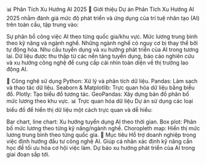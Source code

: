 📊 Phân Tích Xu Hướng AI 2025
📌 Giới thiệu
Dự án Phân Tích Xu Hướng AI 2025 nhằm đánh giá mức độ phát triển và ứng dụng của trí tuệ nhân tạo (AI) trên toàn cầu, tập trung vào:

Sự phân bổ công việc AI theo từng quốc gia/khu vực.
Mức lương trung bình theo kỹ năng và ngành nghề.
Những ngành nghề có nguy cơ bị thay thế bởi tự động hóa.
Nhu cầu tuyển dụng và xu hướng phát triển của AI trong tương lai.
Dữ liệu được thu thập từ các nền tảng tuyển dụng, báo cáo nghiên cứu và xu hướng công nghệ để cung cấp cái nhìn toàn diện về thị trường lao động AI.

🚀 Công nghệ sử dụng
Python: Xử lý và phân tích dữ liệu.
Pandas: Làm sạch và thao tác dữ liệu.
Seaborn & Matplotlib: Trực quan hóa dữ liệu bằng biểu đồ.
Plotly: Tạo biểu đồ tương tác.
GeoPandas: Xây dựng bản đồ phân bố mức lương theo khu vực.
📊 Trực quan hóa dữ liệu
Dự án sử dụng các loại biểu đồ để hiển thị dữ liệu một cách trực quan và dễ hiểu:

Bar chart, line chart: Xu hướng tuyển dụng AI theo thời gian.
Box plot: Phân bố mức lương theo từng kỹ năng/ngành nghề.
Choropleth map: Hiển thị mức lương trung bình theo từng quốc gia.
🎯 Mục tiêu
Hỗ trợ doanh nghiệp trong việc định hướng đầu tư công nghệ AI.
Giúp cá nhân xác định kỹ năng cần học để tối ưu hóa cơ hội việc làm.
Dự báo xu hướng phát triển của AI trong giai đoạn sắp tới.
